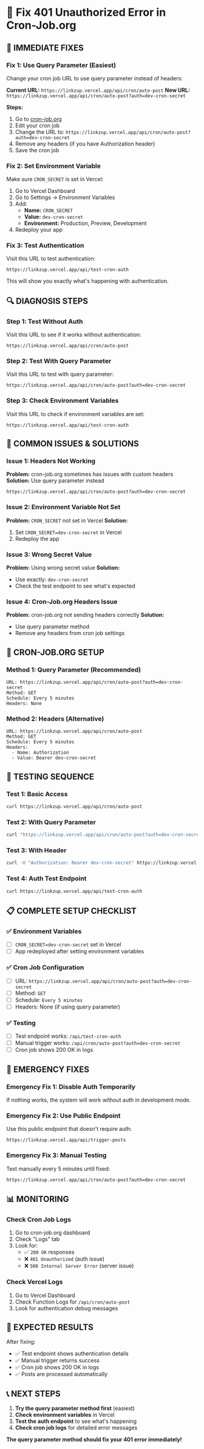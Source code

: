 # 🔧 Fix 401 Unauthorized Error in Cron-Job.org

## 🚨 IMMEDIATE FIXES

### Fix 1: Use Query Parameter (Easiest)
Change your cron job URL to use query parameter instead of headers:

**Current URL:** `https://linkzup.vercel.app/api/cron/auto-post`
**New URL:** `https://linkzup.vercel.app/api/cron/auto-post?auth=dev-cron-secret`

**Steps:**
1. Go to [cron-job.org](https://console.cron-job.org/jobs)
2. Edit your cron job
3. Change the URL to: `https://linkzup.vercel.app/api/cron/auto-post?auth=dev-cron-secret`
4. Remove any headers (if you have Authorization header)
5. Save the cron job

### Fix 2: Set Environment Variable
Make sure `CRON_SECRET` is set in Vercel:

1. Go to Vercel Dashboard
2. Go to Settings → Environment Variables
3. Add:
   - **Name:** `CRON_SECRET`
   - **Value:** `dev-cron-secret`
   - **Environment:** Production, Preview, Development
4. Redeploy your app

### Fix 3: Test Authentication
Visit this URL to test authentication:
```
https://linkzup.vercel.app/api/test-cron-auth
```

This will show you exactly what's happening with authentication.

## 🔍 DIAGNOSIS STEPS

### Step 1: Test Without Auth
Visit this URL to see if it works without authentication:
```
https://linkzup.vercel.app/api/cron/auto-post
```

### Step 2: Test With Query Parameter
Visit this URL to test with query parameter:
```
https://linkzup.vercel.app/api/cron/auto-post?auth=dev-cron-secret
```

### Step 3: Check Environment Variables
Visit this URL to check if environment variables are set:
```
https://linkzup.vercel.app/api/test-cron-auth
```

## 🚨 COMMON ISSUES & SOLUTIONS

### Issue 1: Headers Not Working
**Problem:** cron-job.org sometimes has issues with custom headers
**Solution:** Use query parameter instead
```
https://linkzup.vercel.app/api/cron/auto-post?auth=dev-cron-secret
```

### Issue 2: Environment Variable Not Set
**Problem:** `CRON_SECRET` not set in Vercel
**Solution:** 
1. Set `CRON_SECRET=dev-cron-secret` in Vercel
2. Redeploy the app

### Issue 3: Wrong Secret Value
**Problem:** Using wrong secret value
**Solution:** 
- Use exactly: `dev-cron-secret`
- Check the test endpoint to see what's expected

### Issue 4: Cron-Job.org Headers Issue
**Problem:** cron-job.org not sending headers correctly
**Solution:** 
- Use query parameter method
- Remove any headers from cron job settings

## 🔧 CRON-JOB.ORG SETUP

### Method 1: Query Parameter (Recommended)
```
URL: https://linkzup.vercel.app/api/cron/auto-post?auth=dev-cron-secret
Method: GET
Schedule: Every 5 minutes
Headers: None
```

### Method 2: Headers (Alternative)
```
URL: https://linkzup.vercel.app/api/cron/auto-post
Method: GET
Schedule: Every 5 minutes
Headers: 
  - Name: Authorization
  - Value: Bearer dev-cron-secret
```

## 🧪 TESTING SEQUENCE

### Test 1: Basic Access
```bash
curl https://linkzup.vercel.app/api/cron/auto-post
```

### Test 2: With Query Parameter
```bash
curl "https://linkzup.vercel.app/api/cron/auto-post?auth=dev-cron-secret"
```

### Test 3: With Header
```bash
curl -H "Authorization: Bearer dev-cron-secret" https://linkzup.vercel.app/api/cron/auto-post
```

### Test 4: Auth Test Endpoint
```bash
curl https://linkzup.vercel.app/api/test-cron-auth
```

## 📋 COMPLETE SETUP CHECKLIST

### ✅ Environment Variables
- [ ] `CRON_SECRET=dev-cron-secret` set in Vercel
- [ ] App redeployed after setting environment variables

### ✅ Cron Job Configuration
- [ ] URL: `https://linkzup.vercel.app/api/cron/auto-post?auth=dev-cron-secret`
- [ ] Method: `GET`
- [ ] Schedule: `Every 5 minutes`
- [ ] Headers: None (if using query parameter)

### ✅ Testing
- [ ] Test endpoint works: `/api/test-cron-auth`
- [ ] Manual trigger works: `/api/cron/auto-post?auth=dev-cron-secret`
- [ ] Cron job shows 200 OK in logs

## 🚨 EMERGENCY FIXES

### Emergency Fix 1: Disable Auth Temporarily
If nothing works, the system will work without auth in development mode.

### Emergency Fix 2: Use Public Endpoint
Use this public endpoint that doesn't require auth:
```
https://linkzup.vercel.app/api/trigger-posts
```

### Emergency Fix 3: Manual Testing
Test manually every 5 minutes until fixed:
```
https://linkzup.vercel.app/api/cron/auto-post?auth=dev-cron-secret
```

## 📊 MONITORING

### Check Cron Job Logs
1. Go to cron-job.org dashboard
2. Check "Logs" tab
3. Look for:
   - ✅ `200 OK` responses
   - ❌ `401 Unauthorized` (auth issue)
   - ❌ `500 Internal Server Error` (server issue)

### Check Vercel Logs
1. Go to Vercel Dashboard
2. Check Function Logs for `/api/cron/auto-post`
3. Look for authentication debug messages

## 🎯 EXPECTED RESULTS

After fixing:
- ✅ Test endpoint shows authentication details
- ✅ Manual trigger returns success
- ✅ Cron job shows 200 OK in logs
- ✅ Posts are processed automatically

## 📞 NEXT STEPS

1. **Try the query parameter method first** (easiest)
2. **Check environment variables** in Vercel
3. **Test the auth endpoint** to see what's happening
4. **Check cron job logs** for detailed error messages

**The query parameter method should fix your 401 error immediately!**
